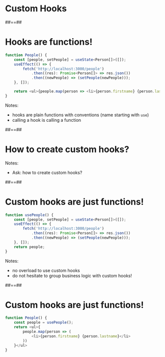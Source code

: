 <!-- .slide: class="transition bg-pink" -->

# Custom Hooks

##==##

<!-- .slide: class="with-code" -->

# Hooks are functions!

```TypeScript
function People() {
    const [people, setPeople] = useState<Person[]>([]);
    useEffect(() => {
        fetch('http://localhost:3000/people')
            .then((res): Promise<Person[]> => res.json())
            .then((newPeople) => (setPeople(newPeople)));
    }, []);

    return <ul>{people.map(person => <li>{person.firstname} {person.lastname}</li>)}</ul>
}
```

<!-- .element: class="big-code" -->

Notes:

- hooks are plain functions with conventions (name starting with `use`)
- calling a hook is calling a function

##==##

<!-- .slide: class="with-code" -->

# How to create custom hooks?

Notes:

- Ask: how to create custom hooks?

##==##

<!-- .slide: class="with-code" -->

# Custom hooks are just functions!

```TypeScript
function usePeople() {
    const [people, setPeople] = useState<Person[]>([]);
    useEffect(() => {
        fetch('http://localhost:3000/people')
            .then((res): Promise<Person[]> => res.json())
            .then((newPeople) => (setPeople(newPeople)));
    }, []);
    return people;
}
```

<!-- .element: class="big-code" -->

Notes:

- no overload to use custom hooks
- do not hesitate to group business logic with custom hooks!

##==##

<!-- .slide: class="with-code" -->

# Custom hooks are just functions!

```TypeScript
function People() {
    const people = usePeople();
    return <ul>{
        people.map(person => (
            <li>{person.firstname} {person.lastname}</li>
        ))
    }</ul>
}
```

<!-- .element: class="big-code" -->
